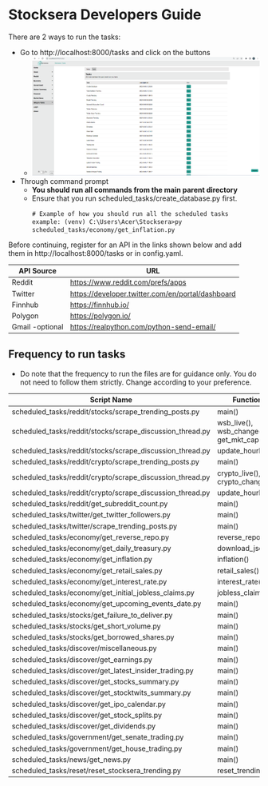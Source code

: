 # Stocksera Developers Guide

There are 2 ways to run the tasks:
- Go to http://localhost:8000/tasks and click on the buttons
  - ![Tasks](../static/images/github/tasks.png)
- Through command prompt
  - <b>You should run all commands from the main parent directory</b>
  - Ensure that you run scheduled_tasks/create_database.py first.
      ```
      # Example of how you should run all the scheduled tasks
      example: (venv) C:\Users\Acer\Stocksera>py scheduled_tasks/economy/get_inflation.py
      ```
 
Before continuing, register for an API in the links shown below and add them in http://localhost:8000/tasks or in config.yaml.

| API Source       | URL                                                |
|------------------|----------------------------------------------------|
| Reddit           | https://www.reddit.com/prefs/apps                  |
| Twitter          | https://developer.twitter.com/en/portal/dashboard  |
| Finnhub          | https://finnhub.io/                                |
| Polygon          | https://polygon.io/                                |
| Gmail -optional  | https://realpython.com/python-send-email/          |

## Frequency to run tasks
- Do note that the frequency to run the files are for guidance only. You do not need to follow them strictly. Change according to your preference.

| Script Name                                               | Functions                               | Frequency   |
|-----------------------------------------------------------|-----------------------------------------|-------------|
| scheduled_tasks/reddit/stocks/scrape_trending_posts.py    | main()                                  | Daily (PM)  |
| scheduled_tasks/reddit/stocks/scrape_discussion_thread.py | wsb_live(), wsb_change(), get_mkt_cap() | 10 Mins     |
| scheduled_tasks/reddit/stocks/scrape_discussion_thread.py | update_hourly()                         | Hourly      |
| scheduled_tasks/reddit/crypto/scrape_trending_posts.py    | main()                                  | Daily (PM)  |
| scheduled_tasks/reddit/crypto/scrape_discussion_thread.py | crypto_live(), crypto_change()          | 10 Mins     |
| scheduled_tasks/reddit/crypto/scrape_discussion_thread.py | update_hourly()                         | Hourly      |
| scheduled_tasks/reddit/get_subreddit_count.py             | main()                                  | Daily (MH)  |
| scheduled_tasks/twitter/get_twitter_followers.py          | main()                                  | Daily       |
| scheduled_tasks/twitter/scrape_trending_posts.py          | main()                                  | Daily (MH)  |
| scheduled_tasks/economy/get_reverse_repo.py               | reverse_repo()                          | 1.30PM      |
| scheduled_tasks/economy/get_daily_treasury.py             | download_json()                         | 4.00PM      |
| scheduled_tasks/economy/get_inflation.py                  | inflation()                             | Monthly     |
| scheduled_tasks/economy/get_retail_sales.py               | retail_sales()                          | Monthly     |
| scheduled_tasks/economy/get_interest_rate.py              | interest_rate()                         | Monthly     |
| scheduled_tasks/economy/get_initial_jobless_claims.py     | jobless_claims()                        | Weekly      |
| scheduled_tasks/economy/get_upcoming_events_date.py       | main()                                  | 6.00PM      |
| scheduled_tasks/stocks/get_failure_to_deliver.py          | main()                                  | 2 Weeks     |
| scheduled_tasks/stocks/get_short_volume.py                | main()                                  | 6.00PM      | 
| scheduled_tasks/stocks/get_borrowed_shares.py             | main()                                  | 10 Mins     |
| scheduled_tasks/discover/miscellaneous.py                 | main()                                  | Daily (AH)  |
| scheduled_tasks/discover/get_earnings.py                  | main()                                  | Daily (AH)  |
| scheduled_tasks/discover/get_latest_insider_trading.py    | main()                                  | 2 Hours     |
| scheduled_tasks/discover/get_stocks_summary.py            | main()                                  | 10 Mins     |
| scheduled_tasks/discover/get_stocktwits_summary.py        | main()                                  | Hourly      |
| scheduled_tasks/discover/get_ipo_calendar.py              | main()                                  | Daily (AH)  |
| scheduled_tasks/discover/get_stock_splits.py              | main()                                  | Daily (AH)  |
| scheduled_tasks/discover/get_dividends.py                 | main()                                  | Daily (AH)  |
| scheduled_tasks/government/get_senate_trading.py          | main()                                  | Daily (AH)  |
| scheduled_tasks/government/get_house_trading.py           | main()                                  | Daily (AH)  |
| scheduled_tasks/news/get_news.py                          | main()                                  | 10 Mins     |
| scheduled_tasks/reset/reset_stocksera_trending.py         | reset_trending_db()                     | 30 Mins     |
